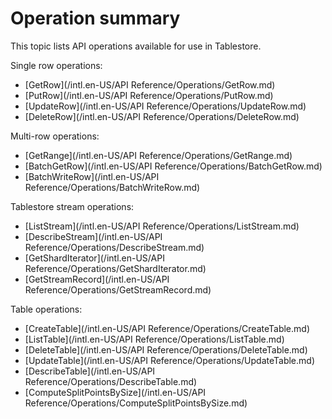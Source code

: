 # Operation summary

This topic lists API operations available for use in Tablestore.

Single row operations:

-   [GetRow](/intl.en-US/API Reference/Operations/GetRow.md)
-   [PutRow](/intl.en-US/API Reference/Operations/PutRow.md)
-   [UpdateRow](/intl.en-US/API Reference/Operations/UpdateRow.md)
-   [DeleteRow](/intl.en-US/API Reference/Operations/DeleteRow.md)

Multi-row operations:

-   [GetRange](/intl.en-US/API Reference/Operations/GetRange.md)
-   [BatchGetRow](/intl.en-US/API Reference/Operations/BatchGetRow.md)
-   [BatchWriteRow](/intl.en-US/API Reference/Operations/BatchWriteRow.md)

Tablestore stream operations:

-   [ListStream](/intl.en-US/API Reference/Operations/ListStream.md)
-   [DescribeStream](/intl.en-US/API Reference/Operations/DescribeStream.md)
-   [GetShardIterator](/intl.en-US/API Reference/Operations/GetShardIterator.md)
-   [GetStreamRecord](/intl.en-US/API Reference/Operations/GetStreamRecord.md)

Table operations:

-   [CreateTable](/intl.en-US/API Reference/Operations/CreateTable.md)
-   [ListTable](/intl.en-US/API Reference/Operations/ListTable.md)
-   [DeleteTable](/intl.en-US/API Reference/Operations/DeleteTable.md)
-   [UpdateTable](/intl.en-US/API Reference/Operations/UpdateTable.md)
-   [DescribeTable](/intl.en-US/API Reference/Operations/DescribeTable.md)
-   [ComputeSplitPointsBySize](/intl.en-US/API Reference/Operations/ComputeSplitPointsBySize.md)

